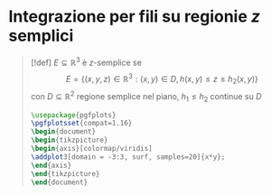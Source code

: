 # Integrazione per fili su regionie $z$ semplici

>[!def]
>$E \subseteq \mathbb{R}^3$ è $z$-semplice se 
>$$ E = \{(x,y,z) \in \mathbb{R}^3: (x,y) \in D, h(x,y) \leq z \leq h_{2}(x,y)\} $$
>con $D \subseteq \mathbb{R}^2$ regione semplice nel piano, $h_{1} \leq h_{2}$ continue su $D$
>
>```tikz
>\usepackage{pgfplots}
>\pgfplotsset{compat=1.16}
>\begin{document}
>\begin{tikzpicture}
>\begin{axis}[colormap/viridis]
>\addplot3[domain = -3:3, surf, samples=20]{x*y};
>\end{axis}
>\end{tikzpicture}
>\end{document}
>```

